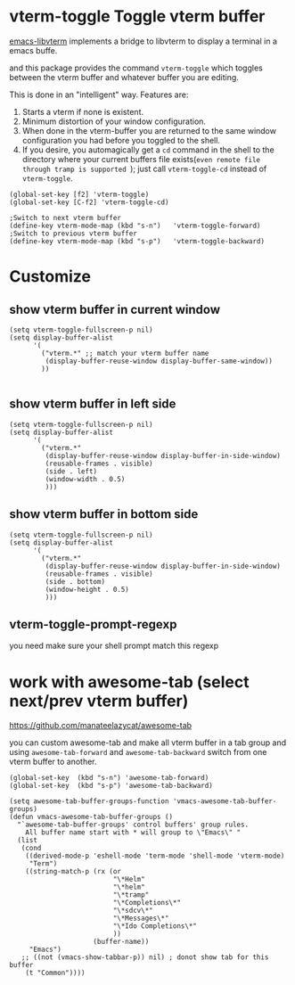 # vterm-toggle Toggle vterm buffer

[emacs-libvterm](https://github.com/akermu/emacs-libvterm)  implements a bridge to libvterm to display a terminal in a emacs buffe.

and this  package provides the command `vterm-toggle` which toggles between the
 vterm buffer and whatever buffer you are editing.

 This is done in an "intelligent" way.  Features are:
 1. Starts a vterm if none is existent.
 2. Minimum distortion of your window configuration.
 3. When done in the vterm-buffer you are returned to the same window
    configuration you had before you toggled to the shell.
 4. If you desire, you automagically get a `cd` command in the shell to the
    directory where your current buffers file exists(`even remote file through tramp is supported `);
    just call `vterm-toggle-cd` instead of `vterm-toggle`.

```
(global-set-key [f2] 'vterm-toggle)
(global-set-key [C-f2] 'vterm-toggle-cd)

;Switch to next vterm buffer
(define-key vterm-mode-map (kbd "s-n")   'vterm-toggle-forward)
;Switch to previous vterm buffer
(define-key vterm-mode-map (kbd "s-p")   'vterm-toggle-backward)
```
# Customize
## show vterm buffer in current window
```
(setq vterm-toggle-fullscreen-p nil)
(setq display-buffer-alist
      '(
        ("vterm.*" ;; match your vterm buffer name
         (display-buffer-reuse-window display-buffer-same-window))
        ))


```
## show vterm buffer in left side
```
(setq vterm-toggle-fullscreen-p nil)
(setq display-buffer-alist
      '(
        ("vterm.*"
         (display-buffer-reuse-window display-buffer-in-side-window)
         (reusable-frames . visible)
         (side . left)
         (window-width . 0.5)
         )))
```
## show vterm buffer in bottom side
```
(setq vterm-toggle-fullscreen-p nil)
(setq display-buffer-alist
      '(
        ("vterm.*"
         (display-buffer-reuse-window display-buffer-in-side-window)
         (reusable-frames . visible)
         (side . bottom)
         (window-height . 0.5)
         )))
```
## vterm-toggle-prompt-regexp
you need make sure your shell prompt match this regexp

# work with awesome-tab (select next/prev vterm buffer)

   https://github.com/manateelazycat/awesome-tab

  you can custom awesome-tab and make all vterm buffer in a tab group
  and using `awesome-tab-forward` and  `awesome-tab-backward`
  switch from one vterm buffer to another.

```
(global-set-key  (kbd "s-n") 'awesome-tab-forward)
(global-set-key  (kbd "s-p") 'awesome-tab-backward)
```

```
(setq awesome-tab-buffer-groups-function 'vmacs-awesome-tab-buffer-groups)
(defun vmacs-awesome-tab-buffer-groups ()
  "`awesome-tab-buffer-groups' control buffers' group rules.
    All buffer name start with * will group to \"Emacs\" "
  (list
   (cond
    ((derived-mode-p 'eshell-mode 'term-mode 'shell-mode 'vterm-mode)
     "Term")
    ((string-match-p (rx (or
                          "\*Helm"
                          "\*helm"
                          "\*tramp"
                          "\*Completions\*"
                          "\*sdcv\*"
                          "\*Messages\*"
                          "\*Ido Completions\*"
                          ))
                     (buffer-name))
     "Emacs")
   ;; ((not (vmacs-show-tabbar-p)) nil) ; donot show tab for this buffer
    (t "Common"))))
```
